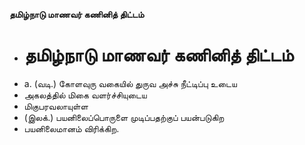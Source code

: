 **தமிழ்நாடு மாணவர் கணினித் திட்டம்**
- # தமிழ்நாடு மாணவர் கணினித் திட்டம்
- a. (வடி.) கோளவுரு வகையில் துருவ அச்சு நீட்டிப்பு உடைய
- அகலத்தில் மிகை வளர்ச்சியுடைய
- மிகுபரவலாயுள்ள
- (இலக்.) பயனிலைப்பொருளை முடிப்பதற்குப் பயன்படுகிற
- பயனிலைமானம் விரிக்கிற.


